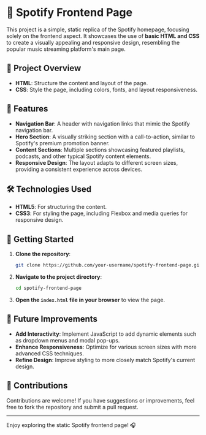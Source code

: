 # 🎵 Spotify Frontend Page

This project is a simple, static replica of the Spotify homepage, focusing solely on the frontend aspect. It showcases the use of **basic HTML and CSS** to create a visually appealing and responsive design, resembling the popular music streaming platform's main page.

## 🌟 Project Overview

- **HTML**: Structure the content and layout of the page.
- **CSS**: Style the page, including colors, fonts, and layout responsiveness.

## 🎨 Features

- **Navigation Bar**: A header with navigation links that mimic the Spotify navigation bar.
- **Hero Section**: A visually striking section with a call-to-action, similar to Spotify's premium promotion banner.
- **Content Sections**: Multiple sections showcasing featured playlists, podcasts, and other typical Spotify content elements.
- **Responsive Design**: The layout adapts to different screen sizes, providing a consistent experience across devices.

## 🛠️ Technologies Used

- **HTML5**: For structuring the content.
- **CSS3**: For styling the page, including Flexbox and media queries for responsive design.



## 🚀 Getting Started

1. **Clone the repository**:
   ```bash
   git clone https://github.com/your-username/spotify-frontend-page.git
   ```
2. **Navigate to the project directory**:
   ```bash
   cd spotify-frontend-page
   ```
3. **Open the `index.html` file in your browser** to view the page.

## 📝 Future Improvements

- **Add Interactivity**: Implement JavaScript to add dynamic elements such as dropdown menus and modal pop-ups.
- **Enhance Responsiveness**: Optimize for various screen sizes with more advanced CSS techniques.
- **Refine Design**: Improve styling to more closely match Spotify's current design.

## 🙌 Contributions

Contributions are welcome! If you have suggestions or improvements, feel free to fork the repository and submit a pull request.


---

Enjoy exploring the static Spotify frontend page! 🎧
